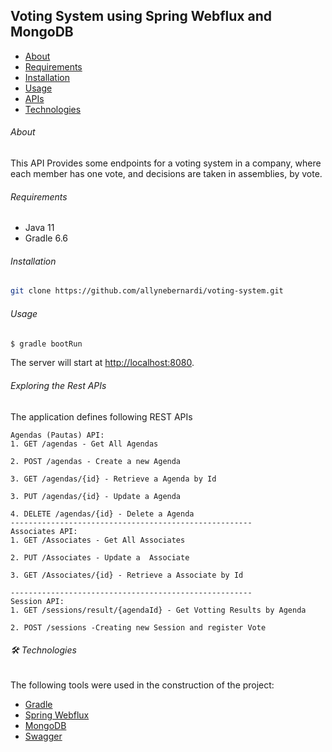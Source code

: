 ## Voting System using Spring Webflux and MongoDB

   * [About](#About)
   * [Requirements](#Requirements)
   * [Installation](#Installation)
   * [Usage](#Usage)
   * [APIs](#APIs)
   * [Technologies](#Technologies)


###### About
 This API Provides some endpoints for a voting system in a company, where each member has one vote, and decisions are taken in assemblies, by vote.

###### Requirements
 - Java 11
 - Gradle 6.6
 
###### Installation
  ```bash
  git clone https://github.com/allynebernardi/voting-system.git
  ```
  
###### Usage
   ```bash
   $ gradle bootRun
   ```
The server will start at <http://localhost:8080>.

###### Exploring the Rest APIs

The application defines following REST APIs

```
Agendas (Pautas) API:
1. GET /agendas - Get All Agendas

2. POST /agendas - Create a new Agenda

3. GET /agendas/{id} - Retrieve a Agenda by Id

3. PUT /agendas/{id} - Update a Agenda

4. DELETE /agendas/{id} - Delete a Agenda
------------------------------------------------------
Associates API:
1. GET /Associates - Get All Associates

2. PUT /Associates - Update a  Associate

3. GET /Associates/{id} - Retrieve a Associate by Id

------------------------------------------------------
Session API:
1. GET /sessions/result/{agendaId} - Get Votting Results by Agenda

2. POST /sessions -Creating new Session and register Vote
 ```


###### 🛠 Technologies 
The following tools were used in the construction of the project:

- [Gradle](https://docs.gradle.org)
- [Spring Webflux](https://docs.spring.io/spring-framework/docs/current/spring-framework-reference/web-reactive.html)
- [MongoDB](https://docs.spring.io/spring-boot/docs/2.3.4.RELEASE/reference/htmlsingle/#boot-features-mongodb)
- [Swagger](https://swagger.io/)
